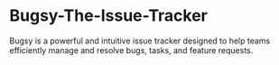 # Bugsy-The-Issue-Tracker
Bugsy is a powerful and intuitive issue tracker designed to help teams efficiently manage and resolve bugs, tasks, and feature requests.
